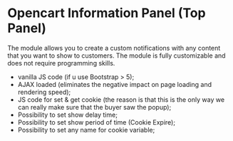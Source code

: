 # Opencart Information Panel (Top Panel)

The module allows you to create a custom notifications with any content that you want to show to customers. The module is fully customizable and does not require programming skills.

* vanilla JS code (if u use Bootstrap > 5);
* AJAX loaded (eliminates the negative impact on page loading and rendering speed);
* JS code for set & get cookie (the reason is that this is the only way we can really make sure that the buyer saw the popup);
* Possibility to set show delay time;
* Possibility to set show period of time (Cookie Expire);
* Possibility to set any name for cookie variable;